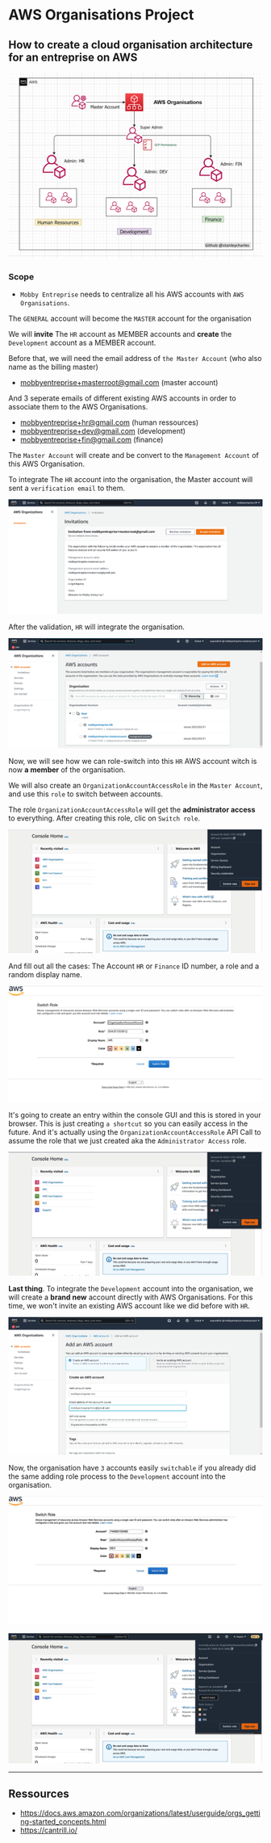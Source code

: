 # AWS Organisations Project

## How to create a cloud organisation architecture for an entreprise on AWS

![This is an image](https://github.com/stanleycharles/AWS/blob/main/AWS%20Organisations%20Project/AWS%20Organisations%20Diagram.png)

### Scope
- ``Mobby Entreprise`` needs to centralize all his AWS accounts with ``AWS Organisations``.

The `GENERAL` account will become the `MASTER` account for the organisation

We will **invite** The `HR` account as MEMBER accounts and **create** the `Development` account as a MEMBER account.

Before that, we will need the email address of ``the Master Account`` (who also name as the billing master)
 - mobbyentreprise+masterroot@gmail.com (master account)

And 3 seperate emails of different existing AWS accounts in order to associate them to the AWS Organisations.
 - mobbyentreprise+hr@gmail.com (human ressources)
 - mobbyentreprise+dev@gmail.com (development)
 - mobbyentreprise+fin@gmail.com (finance)

The ``Master Account`` will create and be convert to the ``Management Account`` of this AWS Organisation.

To integrate The ``HR`` account into the organisation, the Master account will sent a ``verification email`` to them. 

![This is an image](https://github.com/stanleycharles/AWS/blob/main/AWS%20Organisations%20Project/AWS%20Organisation%20-%20Invitation.png)

After the validation, ``HR`` will integrate the organisation.

![This is an image](https://github.com/stanleycharles/AWS/blob/main/AWS%20Organisations%20Project/AWS%20Organisation%20-%20Accounts.png)

Now, we will see how we can role-switch into this ``HR`` AWS account witch is now **a member** of the organisation.

We will also create an `OrganizationAccountAccessRole` in the `Master Account`, and use this ``role`` to switch between accounts.

The role `OrganizationAccountAccessRole` will get the **administrator access** to everything. After creating this role, clic on `Switch role`.

![This is an image](https://github.com/stanleycharles/AWS/blob/main/AWS%20Organisations%20Project/AWS%20Organisation%20-%20Switch-Back.png)

And fill out all the cases: The Account ``HR`` or ``Finance`` ID number, a role and a random display name.

![This is an image](https://github.com/stanleycharles/AWS/blob/main/AWS%20Organisations%20Project/AWS%20Organisation%20-%20Create%20Switch-Role-HR.png) 

It's going to create an entry within the console GUI and this is stored in your browser.
This is just creating ``a shortcut`` so you can easily access in the future. And it's actually using the `OrganizationAccountAccessRole` API Call to assume the role that we just created aka the ``Administrator Access`` role.

![This is an image](https://github.com/stanleycharles/AWS/blob/main/AWS%20Organisations%20Project/AWS%20Organisation%20-%20Switch-Role-HR.jpg)


**Last thing**. To integrate the ``Development`` account into the organisation, we will create a **brand new** account directly with AWS Organisations. For this time, we won't invite an existing AWS account like we did before with `HR`.

![This is an image](https://github.com/stanleycharles/AWS/blob/main/AWS%20Organisations%20Project/AWS%20Organisation%20-%20Create%20AWS%20Organisations%20-%20New%20Account-Dev.png)

Now, the organisation have ``3`` accounts easily ``switchable`` if you already did the same adding role process to the ``Development`` account into the organisation.

![This is an image](https://github.com/stanleycharles/AWS/blob/main/AWS%20Organisations%20Project/AWS%20Organisation%20-%20Create%20Switch-Role-Dev.png)

![This is an image](https://github.com/stanleycharles/AWS/blob/main/AWS%20Organisations%20Project/AWS%20Organisation%20-%20Switch-Role-Dev.png)


  ---
  
  ## Ressources
   - https://docs.aws.amazon.com/organizations/latest/userguide/orgs_getting-started_concepts.html
   - https://cantrill.io/
   
